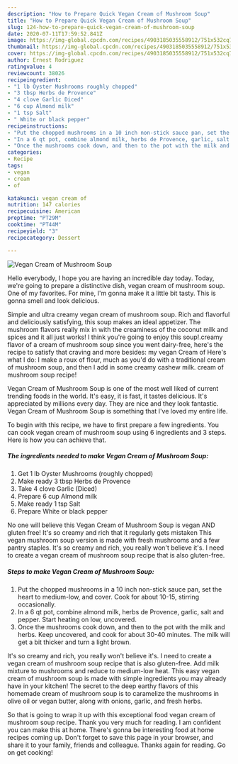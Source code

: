 ```yaml
---
description: "How to Prepare Quick Vegan Cream of Mushroom Soup"
title: "How to Prepare Quick Vegan Cream of Mushroom Soup"
slug: 124-how-to-prepare-quick-vegan-cream-of-mushroom-soup
date: 2020-07-11T17:59:52.841Z
image: https://img-global.cpcdn.com/recipes/4903185035558912/751x532cq70/vegan-cream-of-mushroom-soup-recipe-main-photo.jpg
thumbnail: https://img-global.cpcdn.com/recipes/4903185035558912/751x532cq70/vegan-cream-of-mushroom-soup-recipe-main-photo.jpg
cover: https://img-global.cpcdn.com/recipes/4903185035558912/751x532cq70/vegan-cream-of-mushroom-soup-recipe-main-photo.jpg
author: Ernest Rodriguez
ratingvalue: 4
reviewcount: 38026
recipeingredient:
- "1 lb Oyster Mushrooms roughly chopped"
- "3 tbsp Herbs de Provence"
- "4 clove Garlic Diced"
- "6 cup Almond milk"
- "1 tsp Salt"
- " White or black pepper"
recipeinstructions:
- "Put the chopped mushrooms in a 10 inch non-stick sauce pan, set the heart to medium-low, and cover. Cook for about 10-15, stirring occasionally."
- "In a 6 qt pot, combine almond milk, herbs de Provence, garlic, salt and pepper. Start heating on low, uncovered."
- "Once the mushrooms cook down, and then to the pot with the milk and herbs. Keep uncovered, and cook for about 30-40 minutes. The milk will get a bit thicker and turn a light brown."
categories:
- Recipe
tags:
- vegan
- cream
- of

katakunci: vegan cream of 
nutrition: 147 calories
recipecuisine: American
preptime: "PT29M"
cooktime: "PT44M"
recipeyield: "3"
recipecategory: Dessert

---
```



![Vegan Cream of Mushroom Soup](https://img-global.cpcdn.com/recipes/4903185035558912/751x532cq70/vegan-cream-of-mushroom-soup-recipe-main-photo.jpg)

Hello everybody, I hope you are having an incredible day today. Today, we're going to prepare a distinctive dish, vegan cream of mushroom soup. One of my favorites. For mine, I'm gonna make it a little bit tasty. This is gonna smell and look delicious.

Simple and ultra creamy vegan cream of mushroom soup. Rich and flavorful and deliciously satisfying, this soup makes an ideal appetizer. The mushroom flavors really mix in with the creaminess of the coconut milk and spices and it all just works! I think you&#39;re going to enjoy this soup!.creamy flavor of a cream of mushroom soup since you went dairy-free, here&#39;s the recipe to satisfy that craving and more besides: my vegan Cream of Here&#39;s what I do: I make a roux of flour, much as you&#39;d do with a traditional cream of mushroom soup, and then I add in some creamy cashew milk. cream of mushroom soup recipe!

Vegan Cream of Mushroom Soup is one of the most well liked of current trending foods in the world. It's easy, it is fast, it tastes delicious. It's appreciated by millions every day. They are nice and they look fantastic. Vegan Cream of Mushroom Soup is something that I've loved my entire life.


To begin with this recipe, we have to first prepare a few ingredients. You can cook vegan cream of mushroom soup using 6 ingredients and 3 steps. Here is how you can achieve that.

<!--inarticleads1-->

##### The ingredients needed to make Vegan Cream of Mushroom Soup:

1. Get 1 lb Oyster Mushrooms (roughly chopped)
1. Make ready 3 tbsp Herbs de Provence
1. Take 4 clove Garlic (Diced)
1. Prepare 6 cup Almond milk
1. Make ready 1 tsp Salt
1. Prepare  White or black pepper


No one will believe this Vegan Cream of Mushroom Soup is vegan AND gluten free! It&#39;s so creamy and rich that it regularly gets mistaken This vegan mushroom soup version is made with fresh mushrooms and a few pantry staples. It&#39;s so creamy and rich, you really won&#39;t believe it&#39;s. I need to create a vegan cream of mushroom soup recipe that is also gluten-free. 

<!--inarticleads2-->

##### Steps to make Vegan Cream of Mushroom Soup:

1. Put the chopped mushrooms in a 10 inch non-stick sauce pan, set the heart to medium-low, and cover. Cook for about 10-15, stirring occasionally.
1. In a 6 qt pot, combine almond milk, herbs de Provence, garlic, salt and pepper. Start heating on low, uncovered.
1. Once the mushrooms cook down, and then to the pot with the milk and herbs. Keep uncovered, and cook for about 30-40 minutes. The milk will get a bit thicker and turn a light brown.


It&#39;s so creamy and rich, you really won&#39;t believe it&#39;s. I need to create a vegan cream of mushroom soup recipe that is also gluten-free. Add milk mixture to mushrooms and reduce to medium-low heat. This easy vegan cream of mushroom soup is made with simple ingredients you may already have in your kitchen! The secret to the deep earthy flavors of this homemade cream of mushroom soup is to caramelize the mushrooms in olive oil or vegan butter, along with onions, garlic, and fresh herbs. 

So that is going to wrap it up with this exceptional food vegan cream of mushroom soup recipe. Thank you very much for reading. I am confident you can make this at home. There's gonna be interesting food at home recipes coming up. Don't forget to save this page in your browser, and share it to your family, friends and colleague. Thanks again for reading. Go on get cooking!
